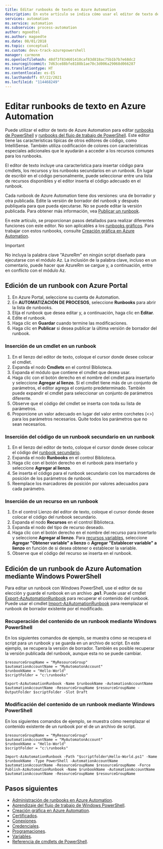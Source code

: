```yaml
---
title: Editar runbooks de texto en Azure Automation
description: En este artículo se indica cómo usar el editor de texto de Azure Automation para trabajar con los runbooks de PowerShell y de flujo de trabajo de PowerShell.
services: automation
ms.service: automation
ms.subservice: process-automation
author: mgoedtel
ms.author: magoedte
ms.date: 08/01/2018
ms.topic: conceptual
ms.custom: devx-track-azurepowershell
manager: carmonm
ms.openlocfilehash: 48df3f834601410caf83d818ac75b1b7b7e68dc2
ms.sourcegitcommit: 7d63ce88bfe8188b1ae70c3d006a29068d066287
ms.translationtype: HT
ms.contentlocale: es-ES
ms.lasthandoff: 07/22/2021
ms.locfileid: "114468249"
---
```

# <a name="edit-textual-runbooks-in-azure-automation"></a>Editar runbooks de texto en Azure Automation

Puede utilizar el editor de texto de Azure Automation para editar [runbooks de PowerShell](automation-runbook-types.md#powershell-runbooks) y [runbooks del flujo de trabajo de PowerShell](automation-runbook-types.md#powershell-workflow-runbooks). Este editor tiene las características típicas de otros editores de código, como IntelliSense. También utiliza codificación de colores con características especiales adicionales que le ayudarán a acceder a los recursos comunes para los runbooks. 

El editor de texto incluye una característica para insertar código para cmdlets, los recursos y los runbooks secundarios en un runbook. En lugar de escribir en el código personalmente, puede seleccionar entre una lista de recursos disponibles y el editor inserta el código adecuado en el runbook.

Cada runbook de Azure Automation tiene dos versiones: una de borrador y otra publicada. Edite la versión de borrador del runbook y después publíquela para que pueda ejecutarse. No se puede editar la versión publicada. Para obtener más información, vea [Publicar un runbook](manage-runbooks.md#publish-a-runbook).

En este artículo, se proporcionan pasos detallados para realizar diferentes funciones con este editor. No son aplicables a los [runbooks gráficos](automation-runbook-types.md#graphical-runbooks). Para trabajar con estos runbooks, consulte [Creación gráfica en Azure Automation](automation-graphical-authoring-intro.md).

> [!IMPORTANT] 
> No incluya la palabra clave "AzureRm" en ningún script diseñado para ejecutarse con el módulo Az. La inclusión de la palabra clave, incluso en un comentario, puede hacer que AzureRm se cargue y, a continuación, entre en conflicto con el módulo Az.

## <a name="edit-a-runbook-with-the-azure-portal"></a>Edición de un runbook con Azure Portal

1. En Azure Portal, seleccione su cuenta de Automation.
2. En **AUTOMATIZACIÓN DE PROCESOS**, seleccione **Runbooks** para abrir la lista de runbooks.
3. Elija el runbook que desea editar y, a continuación, haga clic en **Editar**.
4. Edite el runbook.
5. Haga clic en **Guardar** cuando termine las modificaciones.
6. Haga clic en **Publicar** si desea publicar la última versión de borrador del runbook.

### <a name="insert-a-cmdlet-into-a-runbook"></a>Inserción de un cmdlet en un runbook

1. En el lienzo del editor de texto, coloque el cursor donde desee colocar el cmdlet.
2. Expanda el nodo **Cmdlets** en el control Biblioteca.
3. Expanda el módulo que contiene el cmdlet que desea usar.
4. Haga clic con el botón derecho en el nombre del cmdlet para insertarlo y seleccione **Agregar al lienzo**. Si el cmdlet tiene más de un conjunto de parámetros, el editor agrega el conjunto predeterminado. También puede expandir el cmdlet para seleccionar un conjunto de parámetros diferente.
5. Observe que el código del cmdlet se inserta con toda su lista de parámetros.
6. Proporcione un valor adecuado en lugar del valor entre corchetes (<>) para los parámetros necesarios. Quite todos los parámetros que no sean necesarios.

### <a name="insert-code-for-a-child-runbook-into-a-runbook"></a>Inserción del código de un runbook secundario en un runbook

1. En el lienzo del editor de texto, coloque el cursor donde desee colocar el código del [runbook secundario](automation-child-runbooks.md).
2. Expanda el nodo **Runbooks** en el control Biblioteca.
3. Haga clic con el botón derecho en el runbook para insertarlo y seleccione **Agregar al lienzo**.
4. Se inserta el código para el runbook secundario con los marcadores de posición de los parámetros de runbook.
5. Reemplace los marcadores de posición por valores adecuados para cada parámetro.

### <a name="insert-an-asset-into-a-runbook"></a>Inserción de un recurso en un runbook

1. En el control Lienzo del editor de texto, coloque el cursor donde desee colocar el código del runbook secundario.
2. Expanda el nodo **Recursos** en el control Biblioteca.
3. Expanda el nodo del tipo de recurso deseado.
4. Haga clic con el botón derecho en el nombre del recurso para insertarlo y seleccione **Agregar al lienzo**. Para [recursos variables](./shared-resources/variables.md), seleccione **Agregar "Obtener variable" a lienzo** o **Agregar "Establecer variable" a lienzo** en función de si desea obtener o establecer la variable.
5. Observe que el código del recurso se inserta en el runbook.

## <a name="edit-an-azure-automation-runbook-using-windows-powershell"></a>Edición de un runbook de Azure Automation mediante Windows PowerShell

Para editar un runbook con Windows PowerShell, use el editor de su elección y guarde el runbook en un archivo **.ps1**. Puede usar el cmdlet [Export-AzAutomationRunbook](/powershell/module/Az.Automation/Export-AzAutomationRunbook) para recuperar el contenido del runbook. Puede usar el cmdlet [Import-AzAutomationRunbook](/powershell/module/Az.Automation/import-azautomationrunbook) para reemplazar el runbook de borrador existente por el modificado.

### <a name="retrieve-the-contents-of-a-runbook-using-windows-powershell"></a>Recuperación del contenido de un runbook mediante Windows PowerShell

En los siguientes comandos de ejemplo, se muestra cómo se recupera el script para un runbook y se guarda en un archivo de script. En este ejemplo, se recupera la versión de borrador. También es posible recuperar la versión publicada del runbook, aunque esta no se puede cambiar.

```powershell-interactive
$resourceGroupName = "MyResourceGroup"
$automationAccountName = "MyAutomatonAccount"
$runbookName = "Hello-World"
$scriptFolder = "c:\runbooks"

Export-AzAutomationRunbook -Name $runbookName -AutomationAccountName $automationAccountName -ResourceGroupName $resourceGroupName -OutputFolder $scriptFolder -Slot Draft
```

### <a name="change-the-contents-of-a-runbook-using-windows-powershell"></a>Modificación del contenido de un runbook mediante Windows PowerShell

En los siguientes comandos de ejemplo, se muestra cómo reemplazar el contenido existente de un runbook por el de un archivo de script. 

```powershell-interactive
$resourceGroupName = "MyResourceGroup"
$automationAccountName = "MyAutomatonAccount"
$runbookName = "Hello-World"
$scriptFolder = "c:\runbooks"

Import-AzAutomationRunbook -Path "$scriptfolder\Hello-World.ps1" -Name $runbookName -Type PowerShell -AutomationAccountName $automationAccountName -ResourceGroupName $resourceGroupName -Force
Publish-AzAutomationRunbook -Name $runbookName -AutomationAccountName $automationAccountName -ResourceGroupName $resourceGroupName
```

## <a name="next-steps"></a>Pasos siguientes

* [Administración de runbooks en Azure Automation](manage-runbooks.md).
* [Aprendizaje del flujo de trabajo de Windows PowerShell](automation-powershell-workflow.md).
* [Creación gráfica en Azure Automation](automation-graphical-authoring-intro.md).
* [Certificados](./shared-resources/certificates.md).
* [Conexiones](automation-connections.md).
* [Credenciales](./shared-resources/credentials.md).
* [Programaciones](./shared-resources/schedules.md).
* [Variables](./shared-resources/variables.md).
* [Referencia de cmdlets de PowerShell](/powershell/module/az.automation).
